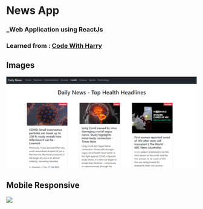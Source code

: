 # News App

### _Web Application using ReactJs

### Learned from : [Code With Harry](https://youtube.com/playlist?list=PLu0W_9lII9agx66oZnT6IyhcMIbUMNMdt)

## Images

<img src='./assets/news-1.png' />

## Mobile Responsive

<img src='./assets/M-news-1.png.png' />



